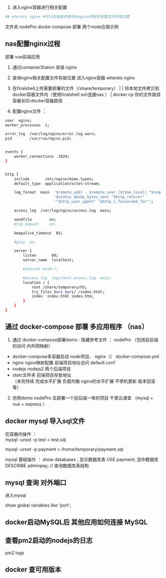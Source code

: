 
1. 进入nginx容器进行相关配置
 ```bash 
 ## whereis nginx #可以在容器中查询出nginx的相关配置文件存放位置
 ```
文件夹 nodePro docke-compose 部署 两个node应用示例
## nas配置nginx过程  
部署 vue前端应用
1. 通过containerStation 安装 nginx 
2. 查询nginx相关配置文件存放位置  进入nginx容器   whereis nginx 
3. 在finalshell上传需要部署的文件（/share/temporary） | 
    | 将本地文件拷贝到docker容器文件内（使用finalshell ssh连接nas ）
    | docker cp 你的文件路径 容器长ID:docker容器路径  

4. 配置nginx文件 ： 
```bash
user  nginx;
worker_processes  1;

error_log  /var/log/nginx/error.log warn;
pid        /var/run/nginx.pid;


events {
    worker_connections  1024;
}


http {
    include       /etc/nginx/mime.types;
    default_type  application/octet-stream;

    log_format  main  '$remote_addr - $remote_user [$time_local] "$request" '
                      '$status $body_bytes_sent "$http_referer" '
                      '"$http_user_agent" "$http_x_forwarded_for"';

    access_log  /var/log/nginx/access.log  main;

    sendfile        on;
    #tcp_nopush     on;

    keepalive_timeout  65;

    #gzip  on;

    server {
        listen       80;
        server_name  localhost;

        #charset koi8-r;

        #access_log  logs/host.access.log  main;
        location / {
            root /share/temporary/h5;
            try_files $uri $uri/ /index.html;
            index  index.html index.htm;
        }
    }
}
```

## 通过 docker-compose 部署 多应用程序 （nas）

1. 通过 docker-compose部署demo  : 
隐藏参考文件 ： nodePro （包括前后端的访问 内外网映射）
- docker-compose多容器启动 node项目、 nginx（）   docker-compose.yml
- nginx nginx映射配置 前端项目地址访问  default.conf 
- nodejs nodejs2 两个后端项目 
- statc文件夹 前端项目存放地址  
（未完待续 完成水平扩展 负载均衡 nginx的水平扩展  不停机更新 版本回滚等）

2. 仿照demo nodePro 去部署一个前后端一体的项目 千里云课堂 （mysql + vue + express ）


## docker mysql 导入sql文件 

在容器内操作 ：  
mysql -uroot -p test < test.sql

mysql -uroot -p payment < /home/temporary/payment.sql 

mysql 基础操作 ： 
show databases  ;  显示数据库表 
USE payment;  选中数据库 
DESCRIBE adminpay;  // 查询数据库表结构 

## mysql 查询 对外端口 
进入mysql 

show global variables like 'port';

## docker启动MySQL后 其他应用如何连接 MySQL

##  查看pm2启动的nodejs的日志

 pm2 logs

## docker 查可用版本  